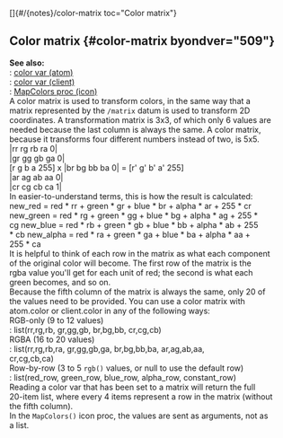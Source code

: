 []{#/{notes}/color-matrix toc="Color matrix"}    
## Color matrix {#color-matrix byondver="509"}    
**See also:**    
:   [color var (atom)](/ref/atom/var/color.md)    
:   [color var (client)](/ref/client/var/color.md)    
:   [MapColors proc (icon)](/ref/icon/proc/MapColors.md)    
A color matrix is used to transform colors, in the same way that a    
matrix represented by the `/matrix` datum is used to transform 2D    
coordinates. A transformation matrix is 3x3, of which only 6 values are    
needed because the last column is always the same. A color matrix,    
because it transforms four different numbers instead of two, is 5x5.    
                    |rr rg rb ra 0|    
                    |gr gg gb ga 0|    
    [r g b a 255] x |br bg bb ba 0| = [r' g' b' a' 255]    
                    |ar ag ab aa 0|    
                    |cr cg cb ca 1|    
In easier-to-understand terms, this is how the result is calculated:    
new_red = red \* rr + green \* gr + blue \* br + alpha \* ar + 255 \* cr    
new_green = red \* rg + green \* gg + blue \* bg + alpha \* ag + 255 \*    
cg new_blue = red \* rb + green \* gb + blue \* bb + alpha \* ab + 255    
\* cb new_alpha = red \* ra + green \* ga + blue \* ba + alpha \* aa +    
255 \* ca    
It is helpful to think of each row in the matrix as what each component    
of the original color will become. The first row of the matrix is the    
rgba value you\'ll get for each unit of red; the second is what each    
green becomes, and so on.    
Because the fifth column of the matrix is always the same, only 20 of    
the values need to be provided. You can use a color matrix with    
atom.color or client.color in any of the following ways:    
RGB-only (9 to 12 values)    
:   list(rr,rg,rb, gr,gg,gb, br,bg,bb, cr,cg,cb)    
RGBA (16 to 20 values)    
:   list(rr,rg,rb,ra, gr,gg,gb,ga, br,bg,bb,ba, ar,ag,ab,aa,    
    cr,cg,cb,ca)    
Row-by-row (3 to 5 `rgb()` values, or null to use the default row)    
:   list(red_row, green_row, blue_row, alpha_row, constant_row)    
Reading a color var that has been set to a matrix will return the full    
20-item list, where every 4 items represent a row in the matrix (without    
the fifth column).    
In the `MapColors()` icon proc, the values are sent as arguments, not as    
a list.  
